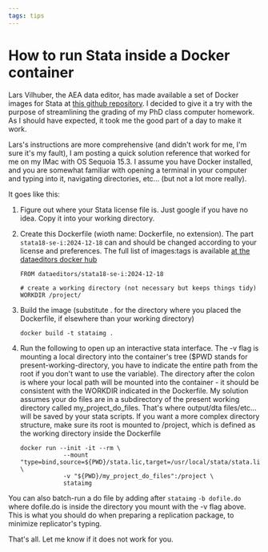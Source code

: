 ```yaml
---
tags: tips
---
```

# How to run Stata inside a Docker container

Lars Vilhuber, the AEA data editor, has made available a set of Docker images for Stata at [this github repository](https://github.com/AEADataEditor/docker-stata?tab=readme-ov-file). I decided to give it a try with the purpose of streamlining the grading of my PhD class computer homework. As I should have expected, it took me the good part of a day to make it work. 

Lars's instructions are more comprehensive (and didn't work for me, I'm sure it's my fault),  I am posting a quick solution reference that worked for me on my IMac with OS Sequoia 15.3. I assume you have Docker installed, and you are somewhat familiar with opening a terminal in your computer and typing into it, navigating directories, etc... (but not a lot more really). 

It goes like this:

1. Figure out where your Stata license file is. Just google if you have no idea. Copy it into your working directory.
2. Create this Dockerfile (wioth name: Dockerfile, no extension). The part ```stata18-se-i:2024-12-18``` can and should be changed according to your license and preferences. The full list of images:tags is available [at the dataeditors docker hub](https://hub.docker.com/u/dataeditors)

	```
	FROM dataeditors/stata18-se-i:2024-12-18

	# create a working directory (not necessary but keeps things tidy)
	WORKDIR /project/
	```

2. Build the image (substitute . for the directory where you placed the Dockerfile, if elsewhere than your working directory)

	```
	docker build -t stataimg .
	``` 

3. Run the following to open up an interactive stata interface. The -v flag is mounting a local directory into the container's tree ($PWD stands for present-working-directory, you have to indicate the entire path from the root if you don't want to use the variable). The directory after the colon is where your local path will be mounted into the container - it should be consistent with the WORKDIR indicated in the Dockerfile. My solution assumes your do files are in a subdirectory of the present working directory called my_project_do_files. That's where output/dta files/etc... will be saved by your stata scripts. If you want a more complex directory structure, make sure its root is mounted to /project, which is defined as the working directory inside the Dockerfile

	``` 
	docker run --init -it --rm \
				--mount "type=bind,source=${PWD}/stata.lic,target=/usr/local/stata/stata.lic" \
				-v "${PWD}/my_project_do_files":/project \
				stataimg
	```
You can also batch-run a do file by adding after ```stataimg``` ```-b dofile.do``` where dofile.do is inside the directory you mount with the -v flag above. This is what you should do when preparing a replication package, to minimize replicator's typing. 

That's all. Let me know if it does not work for you. 